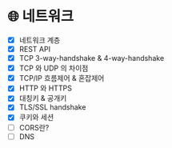 # 🌐 네트워크

- [x]  네트워크 계층
- [X]  REST API
- [x]  TCP 3-way-handshake & 4-way-handshake
- [x]  TCP 와 UDP 의 차이점
- [x]  TCP/IP 흐름제어 & 혼잡제어
- [x]  HTTP 와 HTTPS 
- [x]  대칭키 & 공개키
- [x]  TLS/SSL handshake
- [x]  쿠키와 세션
- [ ]  CORS란?
- [ ]  DNS 
